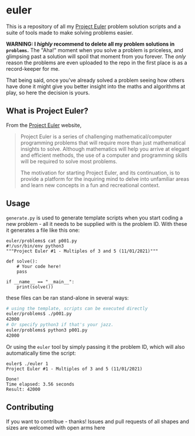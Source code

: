 # euler

This is a repository of all my [Project Euler](https://projecteuler.net) problem solution scripts and a suite of tools made to make solving problems easier.

**WARNING: I _highly_ recommend to delete all my problem solutions in `problems`.** The "Aha!" moment when you solve a problem is priceless, and glimpsing past a solution will spoil that moment from you forever. The _only_ reason the problems are even uploaded to the repo in the first place is as a record-keeper for me.

That being said, once you've already solved a problem seeing how others have done it might give you better insight into the maths and algorithms at play, so here the decision is yours.

## What is Project Euler?

From the [Project Euler](https://projecteuler.net) website,

> Project Euler is a series of challenging mathematical/computer programming problems that will require more than just mathematical insights to solve. Although mathematics will help you arrive at elegant and efficient methods, the use of a computer and programming skills will be required to solve most problems.
> 
> The motivation for starting Project Euler, and its continuation, is to provide a platform for the inquiring mind to delve into unfamiliar areas and learn new concepts in a fun and recreational context.

## Usage

`generate.py` is used to generate template scripts when you start coding a new problem - all it needs to be supplied with is the problem ID. With these it generates a file like this one:

```
euler/problems$ cat p001.py
#!/usr/bin/env python3
"""Project Euler #1 - Multiples of 3 and 5 (11/01/2021)"""

def solve():
    # Your code here!
    pass

if __name__ == "__main__":
    print(solve())
```

these files can be ran stand-alone in several ways:
```bash
# using the template, scripts can be executed directly
euler/problems$ ./p001.py
42000
# Or specify python3 if that's your jazz.
euler/problems$ python3 p001.py
42000
```

Or using the `euler` tool by simply passing it the problem ID, which will also automatically time the script:
```
euler$ ./euler 1
Project Euler #1 - Multiples of 3 and 5 (11/01/2021)

Done!
Time elapsed: 3.56 seconds
Result: 42000
```

## Contributing

If you want to contribue - thanks! Issues and pull requests of all shapes and sizes are welcomed with open arms here

